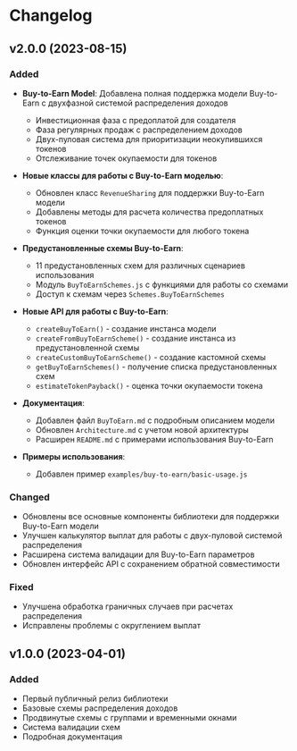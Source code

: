 # Changelog

## v2.0.0 (2023-08-15)

### Added

- **Buy-to-Earn Model**: Добавлена полная поддержка модели Buy-to-Earn с двухфазной системой распределения доходов
  - Инвестиционная фаза с предоплатой для создателя
  - Фаза регулярных продаж с распределением доходов
  - Двух-пуловая система для приоритизации неокупившихся токенов
  - Отслеживание точек окупаемости для токенов

- **Новые классы для работы с Buy-to-Earn моделью**:
  - Обновлен класс `RevenueSharing` для поддержки Buy-to-Earn модели
  - Добавлены методы для расчета количества предоплатных токенов
  - Функция оценки точки окупаемости для любого токена

- **Предустановленные схемы Buy-to-Earn**:
  - 11 предустановленных схем для различных сценариев использования
  - Модуль `BuyToEarnSchemes.js` с функциями для работы со схемами
  - Доступ к схемам через `Schemes.BuyToEarnSchemes`

- **Новые API для работы с Buy-to-Earn**:
  - `createBuyToEarn()` - создание инстанса модели
  - `createFromBuyToEarnScheme()` - создание инстанса из предустановленной схемы
  - `createCustomBuyToEarnScheme()` - создание кастомной схемы
  - `getBuyToEarnSchemes()` - получение списка предустановленных схем
  - `estimateTokenPayback()` - оценка точки окупаемости токена

- **Документация**:
  - Добавлен файл `BuyToEarn.md` с подробным описанием модели
  - Обновлен `Architecture.md` с учетом новой архитектуры
  - Расширен `README.md` с примерами использования Buy-to-Earn

- **Примеры использования**:
  - Добавлен пример `examples/buy-to-earn/basic-usage.js`

### Changed

- Обновлены все основные компоненты библиотеки для поддержки Buy-to-Earn модели
- Улучшен калькулятор выплат для работы с двух-пуловой системой распределения
- Расширена система валидации для Buy-to-Earn параметров
- Обновлен интерфейс API с сохранением обратной совместимости

### Fixed

- Улучшена обработка граничных случаев при расчетах распределения
- Исправлены проблемы с округлением выплат

## v1.0.0 (2023-04-01)

### Added

- Первый публичный релиз библиотеки
- Базовые схемы распределения доходов
- Продвинутые схемы с группами и временными окнами
- Система валидации схем
- Подробная документация 